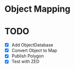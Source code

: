 # Object Mapping

# TODO

- [x] Add ObjectDatabase
- [x] Convert Object to Map
- [x] Publish Polygon
- [x] Test with ZED 
